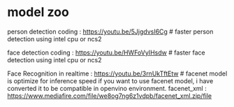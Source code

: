 # model zoo
person detection coding : https://youtu.be/5JjgdvsI6Cg     #  faster person detection using intel cpu or ncs2 
 
face detection coding : https://youtu.be/HWFoVyIHsdw      #   faster face detection using intel cpu or ncs2

Face Recognition in realtime : https://youtu.be/3rnUkTftEtw    # facenet model is optimize for inference speed 
     if  you want to use facenet model, i have converted it to be compatible in openvino environment.
     facenet_xml : https://www.mediafire.com/file/we8og7ng6z1vdpb/facenet_xml.zip/file
